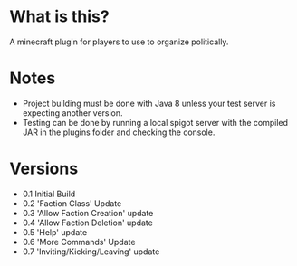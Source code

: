 # What is this?
A minecraft plugin for players to use to organize politically.

# Notes
- Project building must be done with Java 8 unless your test server is expecting another version.
- Testing can be done by running a local spigot server with the compiled JAR in the plugins folder and checking the console.

# Versions
-  0.1 Initial Build
-  0.2 'Faction Class' Update
-  0.3 'Allow Faction Creation' update
-  0.4 'Allow Faction Deletion' update
-  0.5 'Help' update
-  0.6 'More Commands' Update
-  0.7 'Inviting/Kicking/Leaving' update
